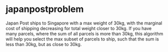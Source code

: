# japanpostproblem

Japan Post ships to Singapore with a max weight of 30kg, with the marginal cost of shipping decreasing for total weight closer to 30kg. If you have many parcels, where the sum of all parcels is more than 30kg, this algorithm will help you select the max subset of parcels to ship, such that the sum is less than 30kg, but as close to 30kg. 
